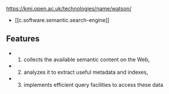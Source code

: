 
https://kmi.open.ac.uk/technologies/name/watson/
- [[c.software.semantic.search-engine]]

## Features

- 1) collects the available semantic content on the Web, 
- 2) analyzes it to extract useful metadata and indexes, 
- 3) implements efficient query facilities to access these data